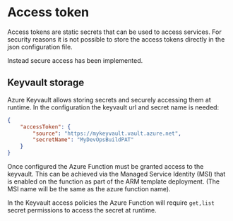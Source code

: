 # Access token

Access tokens are static secrets that can be used to access services. For security reasons it is not possible to store the access tokens directly in the json configuration file.

Instead secure access has been implemented.

## Keyvault storage

Azure Keyvault allows storing secrets and securely accessing them at runtime. In the configuration the keyvault url and secret name is needed:

``` json
{
    "accessToken": {
        "source": "https://mykeyvault.vault.azure.net",
        "secretName": "MyDevOpsBuildPAT"
    }
}
```

Once configured the Azure Function must be granted access to the keyvault. This can be achieved via the Managed Service Identity (MSI) that is enabled on the function as part of the ARM template deployment. (The MSI name will be the same as the azure function name).

In the Keyvault access policies the Azure Function will require `get,list` secret permissions to access the secret at runtime.